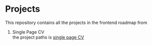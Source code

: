 <h1>Projects</h1>
This repository contains all the projects in the frontend roadmap from <a href="https://roadmap.sh/"></a>
<ol>
  <li>Single Page CV</li>
  the project paths is <a href="https://roadmap.sh/projects/single-page-cv"></a>
<a href="https://github.com/DeepTrv/projects-web/blob/main/cv.html">single page CV</a>
</ol>
